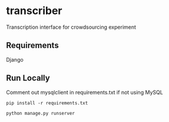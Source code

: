# transcriber

Transcription interface for crowdsourcing experiment

## Requirements

Django

## Run Locally

Comment out mysqlclient in requirements.txt if not using MySQL

```pip install -r requirements.txt```

```python manage.py runserver```

